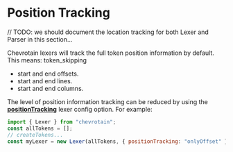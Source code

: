 # Position Tracking

// TODO: we should document the location tracking for both Lexer and Parser in this section...

Chevrotain lexers will track the full token position information by default.
This means:
token_skipping

- start and end offsets.
- start and end lines.
- start and end columns.

The level of position information tracking can be reduced by using the [**positionTracking**](https://chevrotain.io/documentation/11_0_0/interfaces/ILexerConfig.html#positionTracking) lexer config option.
For example:

```javascript
import { Lexer } from "chevrotain";
const allTokens = [];
// createTokens...
const myLexer = new Lexer(allTokens, { positionTracking: "onlyOffset" });
```
